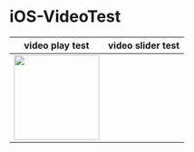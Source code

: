 # iOS-VideoTest

|video play test|video slider test|
|---|---|
|<img width="150px" src="https://user-images.githubusercontent.com/54696445/234508363-86d38026-2cd7-4061-86c8-e34999b85419.gif"/>||
